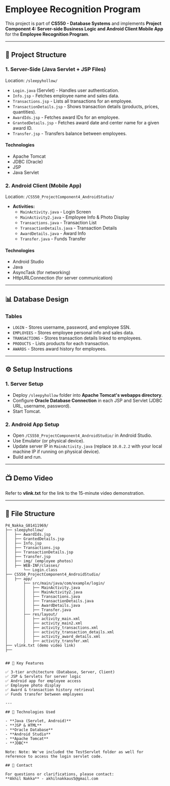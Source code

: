 
# Employee Recognition Program 

This project is part of **CS550 - Database Systems** and implements **Project Component 4: Server-side Business Logic and Android Client Mobile App** for the **Employee Recognition Program**.

---

## 📂 Project Structure

### 1. Server-Side (Java Servlet + JSP Files)

Location: `/sleepyhollow/`

- `Login.java` (Servlet) - Handles user authentication.
- `Info.jsp` - Fetches employee name and sales data.
- `Transactions.jsp` - Lists all transactions for an employee.
- `TransactionDetails.jsp` - Shows transaction details (products, prices, quantities).
- `AwardIds.jsp` - Fetches award IDs for an employee.
- `GrantedDetails.jsp` - Fetches award date and center name for a given award ID.
- `Transfer.jsp` - Transfers balance between employees.

#### Technologies
- Apache Tomcat
- JDBC (Oracle)
- JSP
- Java Servlet

### 2. Android Client (Mobile App)

Location: `/CS550_ProjectComponent4_AndroidStudio/`

- **Activities:**
    - `MainActivity.java` - Login Screen
    - `MainActivity2.java` - Employee Info & Photo Display
    - `Transactions.java` - Transaction List
    - `TransactionDetails.java` - Transaction Details
    - `AwardDetails.java` - Award Info
    - `Transfer.java` - Funds Transfer

#### Technologies
- Android Studio
- Java
- AsyncTask (for networking)
- HttpURLConnection (for server communication)

---

## 📊 Database Design

### Tables
- `LOGIN` - Stores username, password, and employee SSN.
- `EMPLOYEES` - Stores employee personal info and sales data.
- `TRANSACTIONS` - Stores transaction details linked to employees.
- `PRODUCTS` - Lists products for each transaction.
- `AWARDS` - Stores award history for employees.

---

## ⚙️ Setup Instructions

### 1. Server Setup
- Deploy `/sleepyhollow` folder into **Apache Tomcat's webapps directory**.
- Configure **Oracle Database Connection** in each JSP and Servlet (JDBC URL, username, password).
- Start Tomcat.

### 2. Android App Setup
- Open `/CS550_ProjectComponent4_AndroidStudio/` in Android Studio.
- Use Emulator (or physical device).
- Update server IP in `MainActivity.java` (replace `10.0.2.2` with your local machine IP if running on physical device).
- Build and run.

---

## 📺 Demo Video

Refer to **vlink.txt** for the link to the 15-minute video demonstration.

---

## 📁 File Structure

```
P4_Nakka_G01411969/
├── sleepyhollow/
│   ├── AwardIds.jsp
│   ├── GrantedDetails.jsp
│   ├── Info.jsp
│   ├── Transactions.jsp
│   ├── TransactionDetails.jsp
│   ├── Transfer.jsp
│   ├── img/ (employee photos)
│   ├── WEB-INF/classes/
│       └── Login.class
├── CS550_ProjectComponent4_AndroidStudio/
│   ├── app/
│       ├── src/main/java/com/example/login/
│       │   ├── MainActivity.java
│       │   ├── MainActivity2.java
│       │   ├── Transactions.java
│       │   ├── TransactionDetails.java
│       │   ├── AwardDetails.java
│       │   ├── Transfer.java
│       ├── res/layout/
│       │   ├── activity_main.xml
│       │   ├── activity_main2.xml
│       │   ├── activity_transactions.xml
│       │   ├── activity_transaction_details.xml
│       │   ├── activity_award_details.xml
│       │   ├── activity_transfer.xml
├── vlink.txt (demo video link)
├── 


## 📌 Key Features

✅ 3-tier architecture (Database, Server, Client)  
✅ JSP & Servlets for server logic  
✅ Android app for employee access  
✅ Employee photo display  
✅ Award & transaction history retrieval  
✅ Funds transfer between employees

---

## 🚀 Technologies Used

- **Java (Servlet, Android)**
- **JSP & HTML**
- **Oracle Database**
- **Android Studio**
- **Apache Tomcat**
- **JDBC**

Note: Note: We've included the TestServlet folder as well for reference to access the login servlet code.

## 📧 Contact

For questions or clarifications, please contact:  
**Akhil Nakka** - akhilnakkaus5@gmail.com
